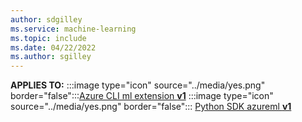 ```yaml
---
author: sdgilley
ms.service: machine-learning
ms.topic: include
ms.date: 04/22/2022
ms.author: sgilley
---
```


**APPLIES TO:**
:::image type="icon" source="../media/yes.png"  border="false":::[Azure CLI ml extension **v1**](/azure/machine-learning/reference-azure-machine-learning-cli?view=azureml-api-1&preserve-view=true)
:::image type="icon" source="../media/yes.png" border="false"::: [Python SDK azureml **v1**](/python/api/overview/azure/ml/?view=azure-ml-py&preserve-view=true)
